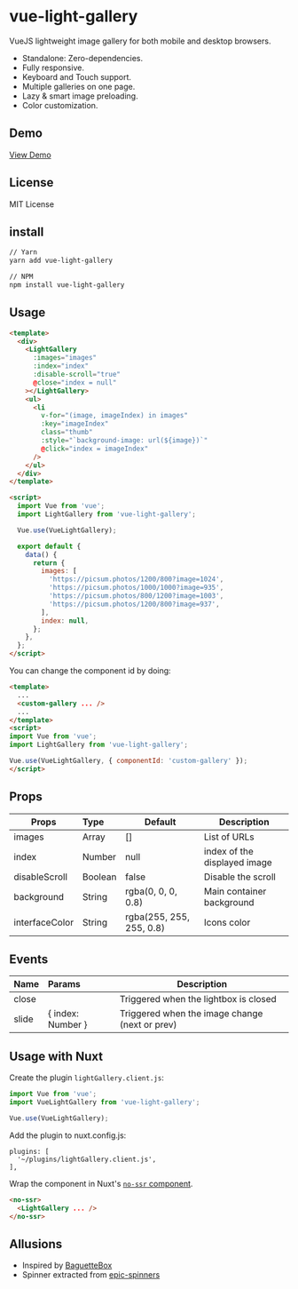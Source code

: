 # vue-light-gallery
VueJS lightweight image gallery for both mobile and desktop browsers.

- Standalone: Zero-dependencies.
- Fully responsive.
- Keyboard and Touch support.
- Multiple galleries on one page.
- Lazy & smart image preloading.
- Color customization.

## Demo

[View Demo](https://peremp.github.io/vue-light-gallery/index.html)

## License

MIT License

## install

```bash
// Yarn
yarn add vue-light-gallery

// NPM
npm install vue-light-gallery
```

## Usage

```html
<template>
  <div>
    <LightGallery
      :images="images"
      :index="index"
      :disable-scroll="true"
      @close="index = null"
    ></LightGallery>
    <ul>
      <li
        v-for="(image, imageIndex) in images"
        :key="imageIndex"
        class="thumb"
        :style="`background-image: url(${image})`"
        @click="index = imageIndex"
      />
    </ul>
  </div>
</template>

<script>
  import Vue from 'vue';
  import LightGallery from 'vue-light-gallery';

  Vue.use(VueLightGallery);

  export default {
    data() {
      return {
        images: [
          'https://picsum.photos/1200/800?image=1024',
          'https://picsum.photos/1000/1000?image=935',
          'https://picsum.photos/800/1200?image=1003',
          'https://picsum.photos/1200/800?image=937',
        ],
        index: null,
      };
    },
  };
</script>
```

You can change the component id by doing:

```html
<template>
  ...
  <custom-gallery ... />
  ...
</template>
<script>
import Vue from 'vue';
import LightGallery from 'vue-light-gallery';

Vue.use(VueLightGallery, { componentId: 'custom-gallery' });
</script>
```


## Props

| Props               | Type      | Default                                         | Description                   |
| --------------------|:----------| ------------------------------------------------|-------------------------------|
| images              | Array     | []                                              | List of URLs                  |
| index               | Number    | null                                            | index of the displayed image  |
| disableScroll       | Boolean   | false                                           | Disable the scroll            |
| background          | String    | rgba(0, 0, 0, 0.8)                              | Main container background     |
| interfaceColor      | String    | rgba(255, 255, 255, 0.8)                        | Icons color                   |


## Events

| Name                | Params              | Description                                     |
| --------------------|:--------------------| ------------------------------------------------|
| close               |                     | Triggered when the lightbox is closed           |
| slide               | { index: Number }   | Triggered when the image change (next or prev)  |


## Usage with Nuxt

Create the plugin `lightGallery.client.js`:

```js
import Vue from 'vue';
import VueLightGallery from 'vue-light-gallery';

Vue.use(VueLightGallery);
```

Add the plugin to nuxt.config.js:

```
plugins: [
  '~/plugins/lightGallery.client.js',
],
```

Wrap the component in Nuxt's [`no-ssr` component](https://nuxtjs.org/api/components-no-ssr/).
```html
<no-ssr>
  <LightGallery ... />
</no-ssr>
```

## Allusions
- Inspired by [BaguetteBox](https://github.com/feimosi/baguetteBox.js)
- Spinner extracted from  [epic-spinners](https://github.com/epicmaxco/epic-spinners)

